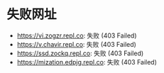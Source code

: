 # 失败网址
- https://vi.zogzr.repl.co: 失败 (403
Failed)
- https://v.chavir.repl.co: 失败 (403
Failed)
- https://ssd.zockq.repl.co: 失败 (403
Failed)
- https://mization.edpjg.repl.co: 失败 (403
Failed)
